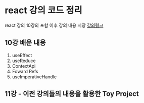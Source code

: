 # react 강의 코드 정리
react 강의 10강의 포함 이후 강의 내용 저장
[강의링크](https://www.udemy.com/course/best-react/)
## 10강 배운 내용
1. useEffect
2. useReduce
3. ContextApi
4. Foward Refs
5. useImperativeHandle

## 11강 - 이전 강의들의 내용을 활용한 Toy Project
